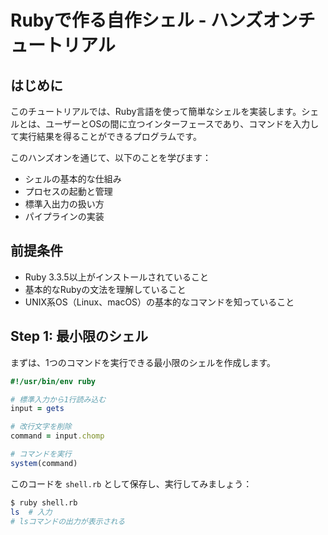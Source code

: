 # Rubyで作る自作シェル - ハンズオンチュートリアル

## はじめに

このチュートリアルでは、Ruby言語を使って簡単なシェルを実装します。シェルとは、ユーザーとOSの間に立つインターフェースであり、コマンドを入力して実行結果を得ることができるプログラムです。

このハンズオンを通じて、以下のことを学びます：
- シェルの基本的な仕組み
- プロセスの起動と管理
- 標準入出力の扱い方
- パイプラインの実装

## 前提条件

- Ruby 3.3.5以上がインストールされていること
- 基本的なRubyの文法を理解していること
- UNIX系OS（Linux、macOS）の基本的なコマンドを知っていること

## Step 1: 最小限のシェル

まずは、1つのコマンドを実行できる最小限のシェルを作成します。

```ruby
#!/usr/bin/env ruby

# 標準入力から1行読み込む
input = gets

# 改行文字を削除
command = input.chomp

# コマンドを実行
system(command)
```

このコードを `shell.rb` として保存し、実行してみましょう：

```bash
$ ruby shell.rb
ls  # 入力
# lsコマンドの出力が表示される
```